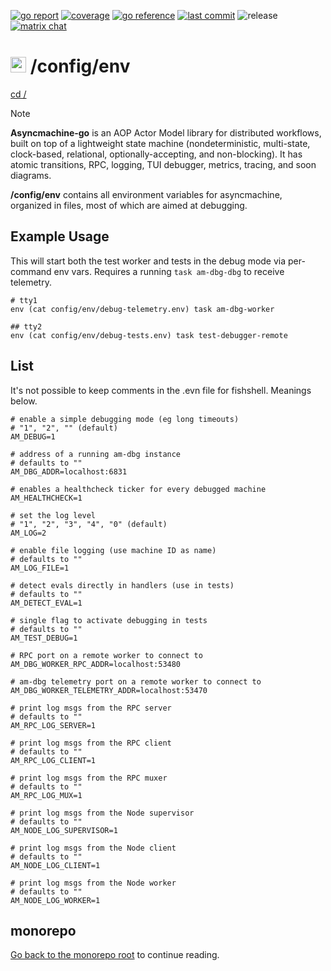 [![go report](https://goreportcard.com/badge/github.com/pancsta/asyncmachine-go)](https://goreportcard.com/report/github.com/pancsta/asyncmachine-go)
[![coverage](https://codecov.io/gh/pancsta/asyncmachine-go/graph/badge.svg?token=B8553BI98P)](https://codecov.io/gh/pancsta/asyncmachine-go)
[![go reference](https://pkg.go.dev/badge/github.com/pancsta/asyncmachine-go.svg)](https://pkg.go.dev/github.com/pancsta/asyncmachine-go)
[![last commit](https://img.shields.io/github/last-commit/pancsta/asyncmachine-go/main)](https://github.com/pancsta/asyncmachine-go/commits/main/)
![release](https://img.shields.io/github/v/release/pancsta/asyncmachine-go)
[![matrix chat](https://matrix.to/img/matrix-badge.svg)](https://matrix.to/#/#room:asyncmachine)

# <img src="https://pancsta.github.io/assets/asyncmachine-go/logo.png" height="25"/> /config/env

[cd /](/README.md)

> [!NOTE]
> **Asyncmachine-go** is an AOP Actor Model library for distributed workflows, built on top of a lightweight state
> machine (nondeterministic, multi-state, clock-based, relational, optionally-accepting, and non-blocking). It has
> atomic transitions, RPC, logging, TUI debugger, metrics, tracing, and soon diagrams.

**/config/env** contains all environment variables for asyncmachine, organized in files, most of which are aimed at debugging.

## Example Usage

This will start both the test worker and tests in the debug mode via per-command env vars. Requires a running
`task am-dbg-dbg` to receive telemetry.

```shell
# tty1
env (cat config/env/debug-telemetry.env) task am-dbg-worker

## tty2
env (cat config/env/debug-tests.env) task test-debugger-remote
```

## List

It's not possible to keep comments in the .evn file for fishshell. Meanings below.

```shell
# enable a simple debugging mode (eg long timeouts)
# "1", "2", "" (default)
AM_DEBUG=1

# address of a running am-dbg instance
# defaults to ""
AM_DBG_ADDR=localhost:6831

# enables a healthcheck ticker for every debugged machine
AM_HEALTHCHECK=1

# set the log level
# "1", "2", "3", "4", "0" (default)
AM_LOG=2

# enable file logging (use machine ID as name)
# defaults to ""
AM_LOG_FILE=1

# detect evals directly in handlers (use in tests)
# defaults to ""
AM_DETECT_EVAL=1

# single flag to activate debugging in tests
# defaults to ""
AM_TEST_DEBUG=1

# RPC port on a remote worker to connect to
AM_DBG_WORKER_RPC_ADDR=localhost:53480

# am-dbg telemetry port on a remote worker to connect to
AM_DBG_WORKER_TELEMETRY_ADDR=localhost:53470

# print log msgs from the RPC server
# defaults to ""
AM_RPC_LOG_SERVER=1

# print log msgs from the RPC client
# defaults to ""
AM_RPC_LOG_CLIENT=1

# print log msgs from the RPC muxer
# defaults to ""
AM_RPC_LOG_MUX=1

# print log msgs from the Node supervisor
# defaults to ""
AM_NODE_LOG_SUPERVISOR=1

# print log msgs from the Node client
# defaults to ""
AM_NODE_LOG_CLIENT=1

# print log msgs from the Node worker
# defaults to ""
AM_NODE_LOG_WORKER=1
```

## monorepo

[Go back to the monorepo root](/README.md) to continue reading.
